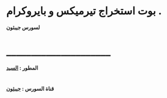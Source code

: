 # بوت استخراج تيرميكس و بايروكرام .

**لسورس جيبثون**
# _____________________

**المطور : [السيد](https://t.me/lml10l)**
# 
**قناة السورس : [جيبثون](https://t.me/jepthon)**
